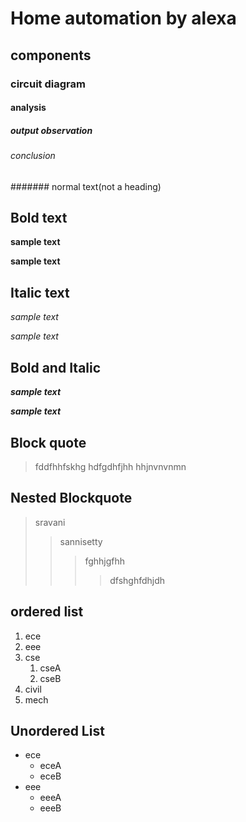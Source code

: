 # Home automation by alexa
## components
### circuit diagram
#### analysis
##### output observation
###### conclusion
####### normal text(not a heading)
## Bold text
**sample text**

__sample text__
## Italic text
*sample text*

_sample text_
## Bold and Italic
**_sample text_**

__*sample text*__
## Block quote
> fddfhhfskhg
hdfgdhfjhh
hhjnvnvnmn
## Nested Blockquote
> sravani
>> sannisetty 
>>> fghhjgfhh
>>>> dfshghfdhjdh
## ordered list
1. ece
2. eee
3. cse
    1. cseA
    2. cseB
4. civil
5. mech
## Unordered List
- ece
     + eceA
     + eceB
 - eee
      + eeeA
      + eeeB
